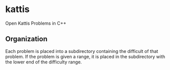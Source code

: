 # kattis
Open Kattis Problems in C++

## Organization
Each problem is placed into a subdirectory containing the difficult of that problem. If the problem is given a range, it is placed in the subdirectory with the lower end of the difficulty range.